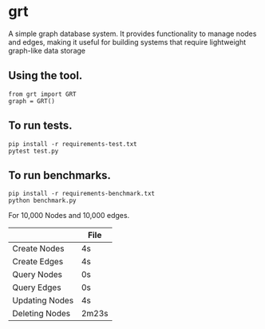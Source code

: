 # grt

A simple graph database system. It provides functionality to manage nodes and edges,
making it useful for building systems that require lightweight graph-like data storage

## Using the tool.

    from grt import GRT
    graph = GRT()
    

## To run tests.

    pip install -r requirements-test.txt
    pytest test.py

## To run benchmarks.

    pip install -r requirements-benchmark.txt
    python benchmark.py

For 10,000 Nodes and 10,000 edges.

|                   | File  |
|---                |---    |
| Create Nodes      | 4s    |
| Create Edges      | 4s    |
| Query Nodes       | 0s    |
| Query Edges       | 0s    |
| Updating Nodes    | 4s   |
| Deleting Nodes    | 2m23s |
